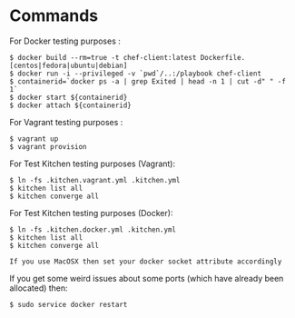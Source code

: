 Commands
===========================================

For Docker testing purposes :

	$ docker build --rm=true -t chef-client:latest Dockerfile.[centos|fedora|ubuntu|debian]
	$ docker run -i --privileged -v `pwd`/..:/playbook chef-client
	$ containerid=`docker ps -a | grep Exited | head -n 1 | cut -d" " -f 1`
	$ docker start ${containerid}
	$ docker attach ${containerid}

For Vagrant testing purposes :

	$ vagrant up
	$ vagrant provision

For Test Kitchen testing purposes (Vagrant):

	$ ln -fs .kitchen.vagrant.yml .kitchen.yml
	$ kitchen list all
	$ kitchen converge all

For Test Kitchen testing purposes (Docker):

	$ ln -fs .kitchen.docker.yml .kitchen.yml
	$ kitchen list all
	$ kitchen converge all

	If you use MacOSX then set your docker socket attribute accordingly

If you get some weird issues about some ports (which have already been allocated) then:

	$ sudo service docker restart

